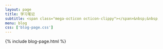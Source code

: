 ```yaml
---
layout: page
title: 学习笔记
subtitle: <span class="mega-octicon octicon-clippy"></span>&nbsp;&nbsp; 沉淀、分享、成长，让自己和他人都能有所收获！
menu: blog
css: ['blog-page.css']
---
```

{% include blog-page.html %}